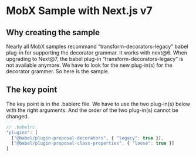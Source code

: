 # MobX Sample with Next.js v7

## Why creating the sample
Nearly all MobX samples recommand “transform-decorators-legacy” babel plug-in for supporting the decorator grammar. It works with next@6. When upgrading to Next@7, the babel plug-in “transform-decorators-legacy” is not available anymore. We have to look for the new plug-in(s) for the decorator grammer. So here is the sample.

## The key point
The key point is in the .bablerc file. We have to use the two plug-in(s) below with the right arguments. And the order of the two plug-in(s) cannot be changed.

```javascript
// .babelrc
"plugins": [
  ["@babel/plugin-proposal-decorators", { "legacy": true }],
  ["@babel/plugin-proposal-class-properties", { "loose": true }]
]
```

